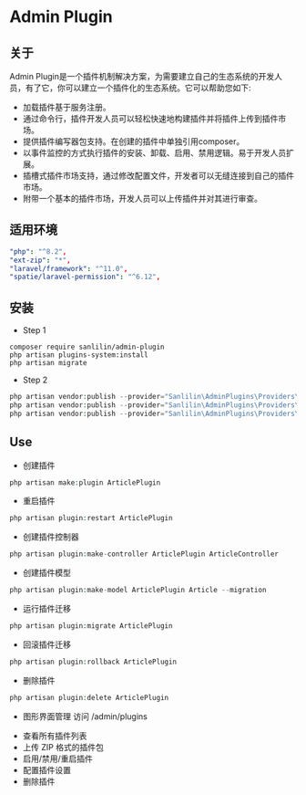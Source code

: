 # Admin Plugin


## 关于
Admin Plugin是一个插件机制解决方案，为需要建立自己的生态系统的开发人员，有了它，你可以建立一个插件化的生态系统。它可以帮助您如下:

* 加载插件基于服务注册。
* 通过命令行，插件开发人员可以轻松快速地构建插件并将插件上传到插件市场。
* 提供插件编写器包支持。在创建的插件中单独引用composer。
* 以事件监控的方式执行插件的安装、卸载、启用、禁用逻辑。易于开发人员扩展。
* 插槽式插件市场支持，通过修改配置文件，开发者可以无缝连接到自己的插件市场。
* 附带一个基本的插件市场，开发人员可以上传插件并对其进行审查。

## 适用环境

```yml
"php": "^8.2",
"ext-zip": "*",
"laravel/framework": "^11.0",
"spatie/laravel-permission": "^6.12",
```


## 安装

* Step 1
```shell
composer require sanlilin/admin-plugin
php artisan plugins-system:install
php artisan migrate
```

* Step 2
```php
php artisan vendor:publish --provider="Sanlilin\AdminPlugins\Providers\PluginServiceProvider" --tag=plugins-config
php artisan vendor:publish --provider="Sanlilin\AdminPlugins\Providers\PluginServiceProvider" --tag=plugins-views
php artisan vendor:publish --provider="Sanlilin\AdminPlugins\Providers\PluginServiceProvider" --tag=plugins-assets
```

## Use

* 创建插件
```php
php artisan make:plugin ArticlePlugin
```

* 重启插件
```php
php artisan plugin:restart ArticlePlugin
```

* 创建插件控制器
```php
php artisan plugin:make-controller ArticlePlugin ArticleController
```

* 创建插件模型
```php
php artisan plugin:make-model ArticlePlugin Article --migration
```

* 运行插件迁移
```php
php artisan plugin:migrate ArticlePlugin
```

* 回滚插件迁移
```php
php artisan plugin:rollback ArticlePlugin
```

* 删除插件
```php
php artisan plugin:delete ArticlePlugin
```

* 图形界面管理 访问 /admin/plugins
- 查看所有插件列表
- 上传 ZIP 格式的插件包
- 启用/禁用/重启插件
- 配置插件设置
- 删除插件












